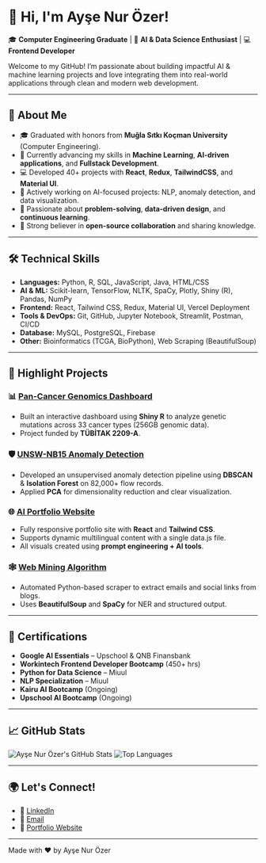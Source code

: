 # 👋 Hi, I'm Ayşe Nur Özer!

🎓 **Computer Engineering Graduate** | 🤖 **AI & Data Science Enthusiast** | 💻 **Frontend Developer**

Welcome to my GitHub! I’m passionate about building impactful AI & machine learning projects and love integrating them into real-world applications through clean and modern web development.

---

## 🌟 About Me

- 🎓 Graduated with honors from **Muğla Sıtkı Koçman University** (Computer Engineering).
- 🤖 Currently advancing my skills in **Machine Learning**, **AI-driven applications**, and **Fullstack Development**.
- 💻 Developed 40+ projects with **React**, **Redux**, **TailwindCSS**, and **Material UI**.
- 🚀 Actively working on AI-focused projects: NLP, anomaly detection, and data visualization.
- 🧠 Passionate about **problem-solving**, **data-driven design**, and **continuous learning**.
- 🔗 Strong believer in **open-source collaboration** and sharing knowledge.

---

## 🛠️ Technical Skills

- **Languages:** Python, R, SQL, JavaScript, Java, HTML/CSS
- **AI & ML:** Scikit-learn, TensorFlow, NLTK, SpaCy, Plotly, Shiny (R), Pandas, NumPy
- **Frontend:** React, Tailwind CSS, Redux, Material UI, Vercel Deployment
- **Tools & DevOps:** Git, GitHub, Jupyter Notebook, Streamlit, Postman, CI/CD
- **Database:** MySQL, PostgreSQL, Firebase
- **Other:** Bioinformatics (TCGA, BioPython), Web Scraping (BeautifulSoup)

---

## 🚀 Highlight Projects

### 📊 [Pan-Cancer Genomics Dashboard](https://github.com/ozeraysenur/PanCancerInterface)
- Built an interactive dashboard using **Shiny R** to analyze genetic mutations across 33 cancer types (256GB genomic data).
- Project funded by **TÜBİTAK 2209-A**.

### 🛡️ [UNSW-NB15 Anomaly Detection](https://github.com/ozeraysenur/UNSW-NB15-Anomaly-Detection)
- Developed an unsupervised anomaly detection pipeline using **DBSCAN** & **Isolation Forest** on 82,000+ flow records.
- Applied **PCA** for dimensionality reduction and clear visualization.

### 🌐 [AI Portfolio Website](https://github.com/ozeraysenur/MyPortfolioWebsite)
- Fully responsive portfolio site with **React** and **Tailwind CSS**.
- Supports dynamic multilingual content with a single data.js file.
- All visuals created using **prompt engineering + AI tools**.

### 🕸️ [Web Mining Algorithm](https://github.com/ozeraysenur/WebMiningAlgorithm)
- Automated Python-based scraper to extract emails and social links from blogs.
- Uses **BeautifulSoup** and **SpaCy** for NER and structured output.

---

## 📜 Certifications

- **Google AI Essentials** – Upschool & QNB Finansbank
- **Workintech Frontend Developer Bootcamp** (450+ hrs)
- **Python for Data Science** – Miuul
- **NLP Specialization** – Miuul
- **Kairu AI Bootcamp** (Ongoing)
- **Upschool AI Bootcamp** (Ongoing)

---

## 📈 GitHub Stats

![Ayşe Nur Özer's GitHub Stats](https://github-readme-stats.vercel.app/api?username=ozeraysenur&show_icons=true&theme=radical)
![Top Languages](https://github-readme-stats.vercel.app/api/top-langs/?username=ozeraysenur&layout=compact&theme=radical)

---

## 🌍 Let's Connect!

- 🔗 [LinkedIn](https://linkedin.com/in/ayse-nur-ozer)
- 📧 [Email](mailto:ozeraysenur24@gmail.com)
- 💼 [Portfolio Website](https://ozeraysenur.vercel.app)

---

Made with ❤️ by Ayşe Nur Özer
